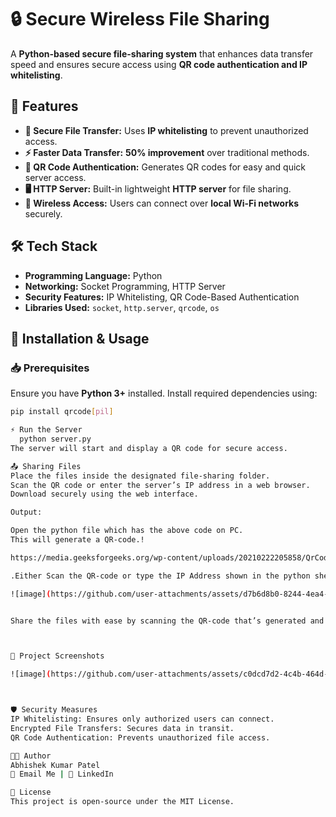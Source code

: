 # 🔒 Secure Wireless File Sharing  
A **Python-based secure file-sharing system** that enhances data transfer speed and ensures secure access using **QR code authentication and IP whitelisting**.

## 📌 Features  
- **🔐 Secure File Transfer:** Uses **IP whitelisting** to prevent unauthorized access.  
- **⚡ Faster Data Transfer:** **50% improvement** over traditional methods.  
- **📜 QR Code Authentication:** Generates QR codes for easy and quick server access.  
- **🖥 HTTP Server:** Built-in lightweight **HTTP server** for file sharing.  
- **📡 Wireless Access:** Users can connect over **local Wi-Fi networks** securely.  

## 🛠 Tech Stack  
- **Programming Language:** Python  
- **Networking:** Socket Programming, HTTP Server  
- **Security Features:** IP Whitelisting, QR Code-Based Authentication  
- **Libraries Used:** `socket`, `http.server`, `qrcode`, `os`

## 🚀 Installation & Usage  

### 📥 Prerequisites  
Ensure you have **Python 3+** installed. Install required dependencies using:  
```sh
pip install qrcode[pil]

⚡ Run the Server
  python server.py
The server will start and display a QR code for secure access.

📤 Sharing Files
Place the files inside the designated file-sharing folder.
Scan the QR code or enter the server’s IP address in a web browser.
Download securely using the web interface.

Output:

Open the python file which has the above code on PC.
This will generate a QR-code.!

https://media.geeksforgeeks.org/wp-content/uploads/20210222205858/QrCode.png

.Either Scan the QR-code or type the IP Address shown in the python shell in your mobile browser.

![image](https://github.com/user-attachments/assets/d7b6d8b0-8244-4ea4-8c6d-166f65bc3be0)


Share the files with ease by scanning the QR-code that’s generated and get access to the files in PC, from the mobile browser.



📸 Project Screenshots

![image](https://github.com/user-attachments/assets/c0dcd7d2-4c4b-464d-8604-0852890ad789)



🛡 Security Measures
IP Whitelisting: Ensures only authorized users can connect.
Encrypted File Transfers: Secures data in transit.
QR Code Authentication: Prevents unauthorized file access.

👨‍💻 Author
Abhishek Kumar Patel
📧 Email Me | 🔗 LinkedIn

📜 License
This project is open-source under the MIT License.

